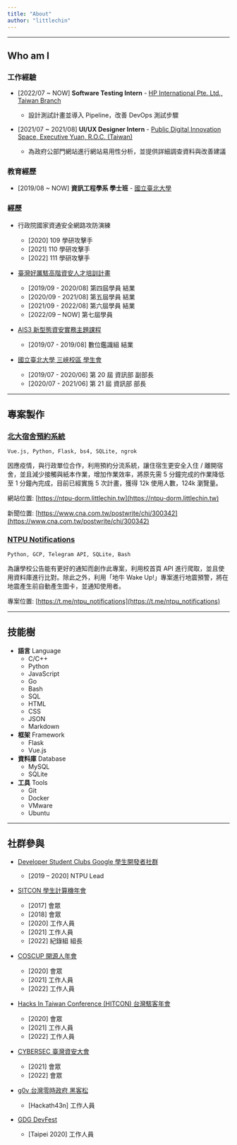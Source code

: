 ```yaml
---
title: "About"
author: "littlechin"
---
```


---

## Who am I

### 工作經驗

- [2022/07 ~ NOW] **Software Testing Intern** - [HP International Pte. Ltd., Taiwan Branch](https://hp.com/)
    - 設計測試計畫並導入 Pipeline，改善 DevOps 測試步驟

- [2021/07 ~ 2021/08] **UI/UX Designer Intern** - [Public Digital Innovation Space, Executive Yuan, R.O.C. (Taiwan)](https://pdis.nat.gov.tw/)
    - 為政府公部門網站進行網站易用性分析，並提供詳細調查資料與改善建議

### 教育經歷

- [2019/08 ~ NOW] **資訊工程學系 學士班** - [國立臺北大學](https://www.ntpu.edu.tw/)

### 經歷

- 行政院國家資通安全網路攻防演練
    - [2020] 109 學研攻擊手
    - [2021] 110 學研攻擊手
    - [2022] 111 學研攻擊手

- [臺灣好厲駭高階資安人才培訓計畫](https://isip.moe.edu.tw/wordpress/?page_id=368)
    - [2019/09 - 2020/08] 第四屆學員 結業
    - [2020/09 - 2021/08] 第五屆學員 結業
    - [2021/09 - 2022/08] 第六屆學員 結業
    - [2022/09 – NOW] 第七屆學員

- [AIS3 新型態資安實務主題課程](https://ais3.org/)
    - [2019/07 - 2019/08] 數位鑑識組 結業

- [國立臺北大學 三峽校區 學生會](https://su.ntpu.org/)
    - [2019/07 - 2020/06] 第 20 屆 資訊部 副部長
    - [2020/07 - 2021/06] 第 21 屆 資訊部 部長

---

## 專案製作

### [北大宿舍預約系統](https://ntpu-dorm.littlechin.tw/)

`Vue.js, Python, Flask, bs4, SQLite, ngrok`

因應疫情，與行政單位合作，利用預約分流系統，讓住宿生更安全入住 / 離開宿舍，並且減少接觸與紙本作業，增加作業效率，將原先需 5 分鐘完成的作業降低至 1 分鐘內完成，目前已經實施 5 次計畫，獲得 12k 使用人數，124k 瀏覽量。

網站位置: [https://ntpu-dorm.littlechin.tw](https://ntpu-dorm.littlechin.tw)

新聞位置: [https://www.cna.com.tw/postwrite/chi/300342](https://www.cna.com.tw/postwrite/chi/300342)


### [NTPU Notifications](https://t.me/ntpu_notifications)

`Python, GCP, Telegram API, SQLite, Bash`

為讓學校公告能有更好的通知而創作此專案，利用校首頁 API 進行爬取，並且使用資料庫進行比對。除此之外，利用「地牛 Wake Up!」專案進行地震預警，將在地震產生前自動產生圖卡，並通知使用者。

專案位置: [https://t.me/ntpu_notifications](https://t.me/ntpu_notifications)

---

## 技能樹

- **語言** Language
    - C/C++
    - Python
    - JavaScript
    - Go
    - Bash
    - SQL
    - HTML
    - CSS
    - JSON
    - Markdown
- **框架** Framework
    - Flask
    - Vue.js
- **資料庫** Database
    - MySQL
    - SQLite
- **工具** Tools
    - Git
    - Docker
    - VMware
    - Ubuntu

---

## 社群參與

- [Developer Student Clubs Google 學生開發者社群](https://developers.google.com/community/gdsc)
    - [2019 – 2020] NTPU Lead

- [SITCON 學生計算機年會](https://sitcon.org/)
    - [2017] 會眾
    - [2018] 會眾
    - [2020] 工作人員
    - [2021] 工作人員
    - [2022] 紀錄組 組長

- [COSCUP 開源人年會](https://coscup.org/)
    - [2020] 會眾
    - [2021] 工作人員
    - [2022] 工作人員

- [Hacks In Taiwan Conference (HITCON) 台灣駭客年會](https://hitcon.org/)
    - [2020] 會眾
    - [2021] 工作人員
    - [2022] 工作人員

- [CYBERSEC 臺灣資安大會](https://cyber.ithome.com.tw/)
    - [2021] 會眾
    - [2022] 會眾

- [g0v 台灣零時政府 黑客松](https://jothon.g0v.tw/)
    - [Hackath43n] 工作人員

- [GDG DevFest](https://developers.google.com/community/devfest)
    - [Taipei 2020] 工作人員
